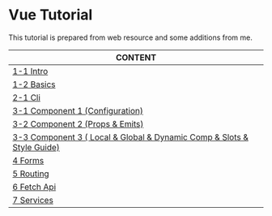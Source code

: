 
# Vue Tutorial

This tutorial is prepared from web resource and some additions from me.

CONTENT |
--- |
[1-1 Intro](./js-vue-1-1-intro.md) |
[1-2 Basics](./js-vue-1-2-basics.md) |
[2-1 Cli](./js-vue-2-cli.md) |
[3-1 Component 1 (Configuration)](./js-vue-3-component-1.md) |
[3-2 Component 2 (Props & Emits)](./js-vue-3-component-2-props-emits.md) |
[3-3 Component 3 ( Local & Global & Dynamic Comp & Slots & Style Guide)](./js-vue-3-component-3-slot-dynamic-comp.md) |
[4 Forms](./js-vue-4-1-forms.md)|
[5 Routing](./js-vue-5-Routing.md) |
[6 Fetch Api](./js-vue-6-Fetch-Api.md) |
[7 Services](./js-vue-7-Services.md) |